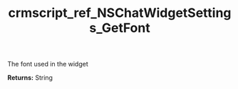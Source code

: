﻿---
title: crmscript_ref_NSChatWidgetSettings_GetFont
description: String NSChatWidgetSettings.GetFont()
intellisense: NSChatWidgetSettings.GetFont
keywords: NSChatWidgetSettings, GetFont
so.topic: reference
---

The font used in the widget

**Returns:** String


